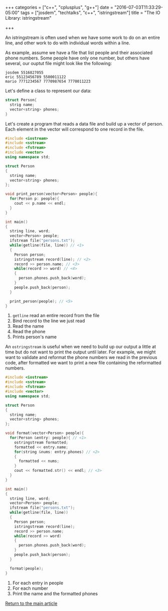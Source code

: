 +++
categories = ["c++", "cplusplus", "g++"]
date = "2016-07-03T11:33:29-05:00"
tags = ["josdem", "techtalks", "c++", "istringstream"]
title = "The IO Library: istringstream"

+++

An istringstream is often used when we have some work to do on an entire line, and other work to do with individual words within a line.

As example, assume we have a file that list people and their associated phone numbers. Some people have only one number, but others have several, our ouptut file might look like the following:

```
josdem 5516827055
eric 55123456789 5500011122
mario 7771234567 7770987654 7770011223
```

Let's define a class to represent our data:

```c++
struct Person{
  strig name;
  vector<string> phones;
}
```

Let's create a program that reads a data file and build up a vector of person. Each element in the vector will correspond to one record in the file.

```c++
#include <iostream>
#include <sstream>
#include <fstream>
#include <vector>
using namespace std;

struct Person
{
  string name;
  vector<string> phones;
};

void print_person(vector<Person> people){
  for(Person p: people){
    cout << p.name << endl;
  }
}

int main()
{
  string line, word;
  vector<Person> people;
  ifstream file("persons.txt");
  while(getline(file, line)) // <1>
  {
    Person person;
    istringstream record(line); // <2>
    record >> person.name; // <3>
    while(record >> word) // <4>
    {
      person.phones.push_back(word);
    }
    people.push_back(person);
  }

  print_person(people); // <5>
}
```
1. `getline` read an entire record from the file
2. Bind record to the line we just read
3. Read the name
4. Read the phone
5. Prints person's name

An `ostringstream` is useful when we need to build up our output a little at  time but do not want to print the output until later. For example, we might want to validate and reformat the phone numbers we read in the previous code, after formatted we want to print a new file containing the reformatted numbers.

```c++
#include <iostream>
#include <sstream>
#include <fstream>
#include <vector>
using namespace std;

struct Person
{
  string name;
  vector<string> phones;
};

void format(vector<Person> people){
  for(Person &entry: people){ // <1>
    ostringstream formatted;
    formatted << entry.name;
    for(string &nums: entry.phones) // <2>
    {
      formatted << nums;
    }
    cout << formatted.str() << endl; // <3>
  }
}

int main()
{
  string line, word;
  vector<Person> people;
  ifstream file("persons.txt");
  while(getline(file, line))
  {
    Person person;
    istringstream record(line);
    record >> person.name;
    while(record >> word)
    {
      person.phones.push_back(word);
    }
    people.push_back(person);
  }

  format(people);
}
```

1. For each entry in people
2. For each number
3. Print the name and the formatted phones

[Return to the main article](/techtalk/c++)
